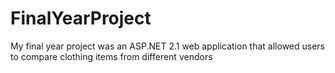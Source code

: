 # FinalYearProject
My final year project was an ASP.NET 2.1 web application that allowed users to compare clothing items from different vendors
